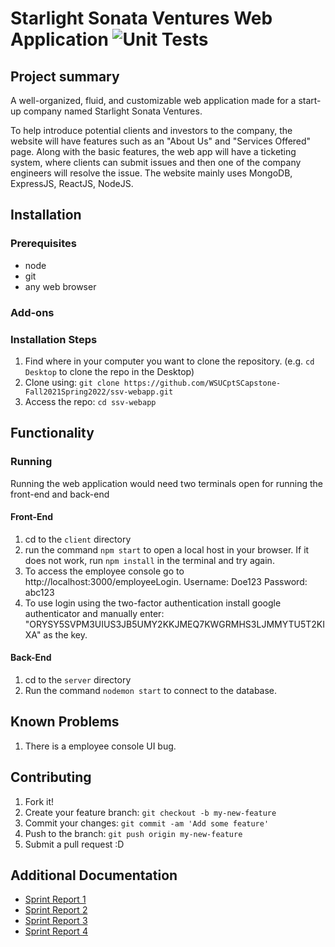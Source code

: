 # Starlight Sonata Ventures Web Application ![Unit Tests](https://github.com/WSUCptSCapstone-Fall2021Spring2022/ssv-webapp/actions/workflows/unitTests.yml/badge.svg)

## Project summary

A well-organized, fluid, and customizable web application made for a start-up company named Starlight Sonata Ventures.

To help introduce potential clients and investors to the company, the website will have features such as an "About Us" and "Services Offered" page. Along with the basic features, the web app will have a ticketing system, where clients can submit issues and then one of the company engineers will resolve the issue. The website mainly uses MongoDB, ExpressJS, ReactJS, NodeJS.

## Installation

### Prerequisites

- node
- git
- any web browser

### Add-ons

### Installation Steps

1. Find where in your computer you want to clone the repository. (e.g. `cd Desktop` to clone the repo in the Desktop)
2. Clone using: `git clone https://github.com/WSUCptSCapstone-Fall2021Spring2022/ssv-webapp.git`
3. Access the repo: `cd ssv-webapp`

## Functionality

### Running

Running the web application would need two terminals open for running the front-end and back-end

#### Front-End

1. cd to the `client` directory
2. run the command `npm start` to open a local host in your browser. If it does not work, run `npm install` in the terminal and try again.
3. To access the employee console go to http://localhost:3000/employeeLogin. Username: Doe123 Password: abc123
4. To use login using the two-factor authentication install google authenticator and manually enter: "ORYSY5SVPM3UIUS3JB5UMY2KKJMEQ7KWGRMHS3LJMMYTU5T2KIXA" as the key.

#### Back-End

1. cd to the `server` directory
2. Run the command `nodemon start` to connect to the database.

## Known Problems
1. There is a employee console UI bug.

## Contributing

1. Fork it!
2. Create your feature branch: `git checkout -b my-new-feature`
3. Commit your changes: `git commit -am 'Add some feature'`
4. Push to the branch: `git push origin my-new-feature`
5. Submit a pull request :D

## Additional Documentation

- [Sprint Report 1](https://github.com/WSUCptSCapstone-Fall2021Spring2022/ssv-webapp/blob/master/Sprint%201%20Report.md)
- [Sprint Report 2](https://github.com/WSUCptSCapstone-Fall2021Spring2022/ssv-webapp/blob/master/Sprint%202%20Report.md)
- [Sprint Report 3](https://github.com/WSUCptSCapstone-Fall2021Spring2022/ssv-webapp/blob/master/Sprint%203%20Report.md)
- [Sprint Report 4](https://github.com/WSUCptSCapstone-Fall2021Spring2022/ssv-webapp/blob/master/Sprint%204%20Report.md)
